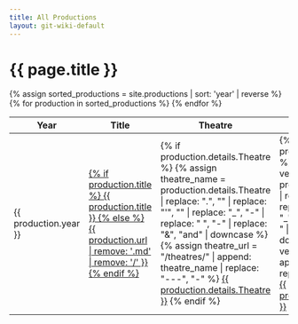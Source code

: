 ```yaml
---
title: All Productions
layout: git-wiki-default
---
```

<h1>{{ page.title }}</h1>
<table>
  <thead>
    <tr>
      <th>Year</th>
      <th>Title</th>
      <th>Theatre</th>
      <th>Venue</th>
    </tr>
  </thead>
  <tbody>
    {% assign sorted_productions = site.productions | sort: 'year' | reverse %}
    {% for production in sorted_productions %}
        <tr>
          <td>{{ production.year }}</td>
          <td>
            <a href="{{ production.url }}">
              {% if production.title %}
                {{ production.title }}
              {% else %}
                {{ production.url | remove: '.md' | remove: '/' }}
              {% endif %}
            </a>
          </td>
          <td>
            {% if production.details.Theatre %}
              {% assign theatre_name = production.details.Theatre | replace: ".", "" | replace: "'", "" | replace: "_", "-" | replace: " ", "-" | replace: "&", "and" | downcase %}
              {% assign theatre_url = "/theatres/" | append: theatre_name | replace: "---", "-" %}
              <a href="{{ theatre_url }}">{{ production.details.Theatre }}</a>
            {% endif %}
          </td>
          <td>
            {% if production.details.Venue %}
              {% assign venue_name = production.details.Venue | replace: ".", "" | replace: "'", "" | replace: "_", "-" | replace: " ", "-" | replace: "&", "and" | downcase %}
              {% assign venue_url = "/venues/" | append: venue_name | replace: "---", "-" %}
              <a href="{{ venue_url }}">{{ production.details.Venue }}</a>
            {% endif %}
          </td>
        </tr>
    {% endfor %}
  </tbody>
</table>
